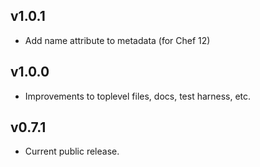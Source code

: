 ## v1.0.1

* Add name attribute to metadata (for Chef 12)

## v1.0.0

* Improvements to toplevel files, docs, test harness, etc.

## v0.7.1

* Current public release.
